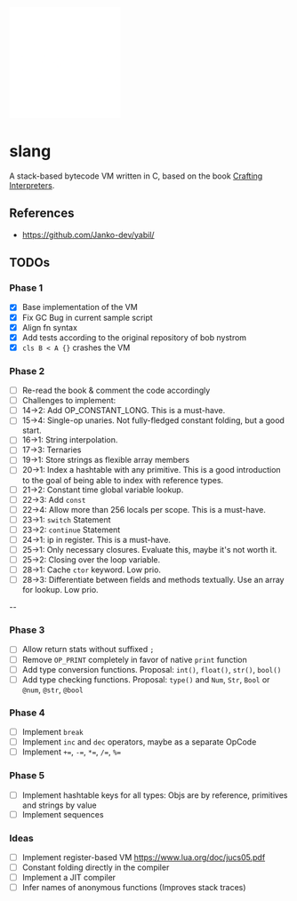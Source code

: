 <img src="./doc/slang-dark.png" width="200">

# slang

A stack-based bytecode VM written in C, based on the book [Crafting Interpreters](https://craftinginterpreters.com/).

## References

- https://github.com/Janko-dev/yabil/

## TODOs

### Phase 1

- [x] Base implementation of the VM
- [x] Fix GC Bug in current sample script
- [x] Align fn syntax
- [x] Add tests according to the original repository of bob nystrom
- [x] `cls B < A {}` crashes the VM

### Phase 2

- [ ] Re-read the book & comment the code accordingly
- [ ] Challenges to implement:
- [ ] 14->2: Add OP_CONSTANT_LONG. This is a must-have.
- [ ] 15->4: Single-op unaries. Not fully-fledged constant folding, but a good start.
- [ ] 16->1: String interpolation.
- [ ] 17->3: Ternaries
- [ ] 19->1: Store strings as flexible array members
- [ ] 20->1: Index a hashtable with any primitive. This is a good introduction to the goal of being able to index with reference types.
- [ ] 21->2: Constant time global variable lookup.
- [ ] 22->3: Add `const`
- [ ] 22->4: Allow more than 256 locals per scope. This is a must-have.
- [ ] 23->1: `switch` Statement
- [ ] 23->2: `continue` Statement
- [ ] 24->1: ip in register. This is a must-have.
- [ ] 25->1: Only necessary closures. Evaluate this, maybe it's not worth it.
- [ ] 25->2: Closing over the loop variable.
- [ ] 28->1: Cache `ctor` keyword. Low prio.
- [ ] 28->3: Differentiate between fields and methods textually. Use an array for lookup. Low prio.

--

### Phase 3

- [ ] Allow return stats without suffixed `;`
- [ ] Remove `OP_PRINT` completely in favor of native `print` function
- [ ] Add type conversion functions. Proposal: `int()`, `float()`, `str()`, `bool()`
- [ ] Add type checking functions. Proposal: `type()` and `Num`, `Str`, `Bool` or `@num`, `@str`, `@bool`

### Phase 4

- [ ] Implement `break`
- [ ] Implement `inc` and `dec` operators, maybe as a separate OpCode
- [ ] Implement `+=`, `-=`, `*=`, `/=`, `%=`

### Phase 5

- [ ] Implement hashtable keys for all types: Objs are by reference, primitives and strings by value
- [ ] Implement sequences

### Ideas

- [ ] Implement register-based VM https://www.lua.org/doc/jucs05.pdf
- [ ] Constant folding directly in the compiler
- [ ] Implement a JIT compiler
- [ ] Infer names of anonymous functions (Improves stack traces)
